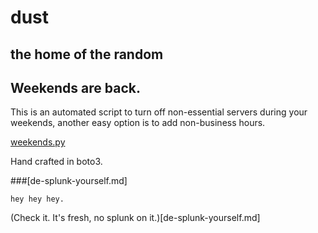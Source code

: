 # dust

## the home of the random

## Weekends are back.

This is an automated script to turn off non-essential servers during your weekends, another easy option is to add non-business hours.

[weekends.py](weekends.py)

Hand crafted in boto3.



###[de-splunk-yourself.md]

    hey hey hey.

(Check it. It's fresh, no splunk on it.)[de-splunk-yourself.md]
